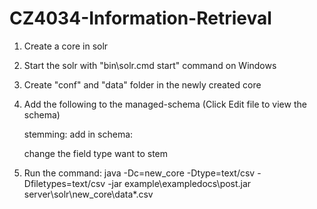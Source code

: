 # CZ4034-Information-Retrieval

1. Create a core in solr
2. Start the solr with "bin\solr.cmd start" command on Windows 
3. Create "conf" and "data" folder in the newly created core
4. Add the following to the managed-schema (Click Edit file to view the schema)

      stemming:
      add in schema:
      <fieldType name="text_gen_stem" class="solr.TextField" positionIncrementGap="100">
            <analyzer type="index">
           <tokenizer class="solr.WhitespaceTokenizerFactory"/>
           <filter class="solr.StopFilterFactory" words="stopwords.txt"/>
           <filter class="solr.LowerCaseFilterFactory"/>
           <filter class="solr.SnowballPorterFilterFactory" language="English"/>
              <filter class="solr.NGramFilterFactory" minGramSize="2" maxGramSize="15"/>
            </analyzer>
            <analyzer type="query">
           <tokenizer class="solr.WhitespaceTokenizerFactory"/>
           <filter class="solr.StopFilterFactory" words="stopwords.txt"/>
           <filter class="solr.SynonymFilterFactory" synonyms="synonyms.txt" ignoreCase="true" expand="true"/>
           <filter class="solr.LowerCaseFilterFactory"/>
           <filter class="solr.SnowballPorterFilterFactory" language="English"/>         
            </analyzer>
        </fieldType>

      change the field type want to stem
      <field name="text" type="text_gen_stem"/>
5. Run the command: 
      java -Dc=new_core -Dtype=text/csv -Dfiletypes=text/csv -jar example\exampledocs\post.jar server\solr\new_core\data\*.csv
      
